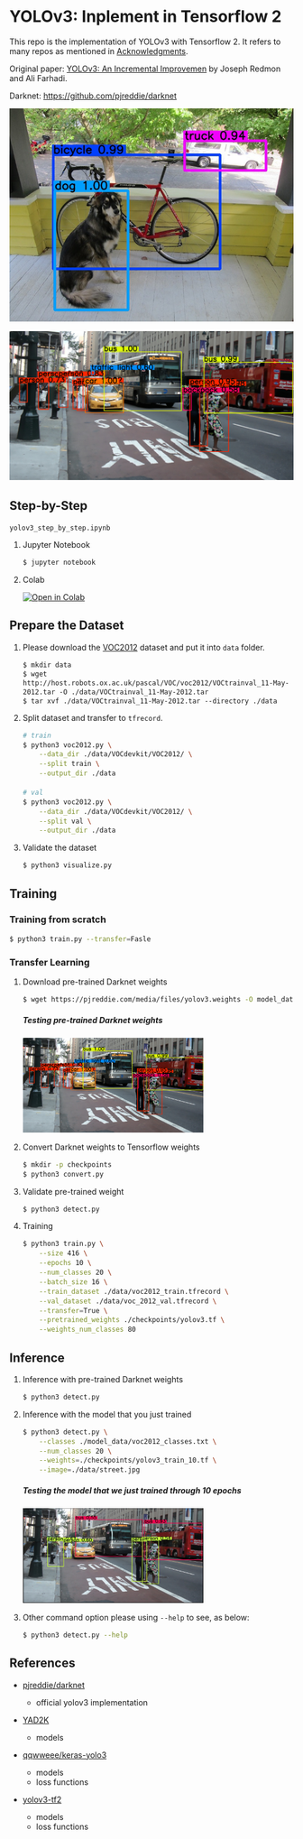 # YOLOv3: Inplement in Tensorflow 2

This repo is the implementation of YOLOv3 with Tensorflow 2. It refers to many repos as mentioned in [Acknowledgments](#acknowledgments).

Original paper: [YOLOv3: An Incremental Improvemen](https://pjreddie.com/media/files/papers/YOLOv3.pdf) by Joseph Redmon and Ali Farhadi.

Darknet: https://github.com/pjreddie/darknet

![](data/dog_out.jpg)

![](data/street_out.png)

## Step-by-Step

```yolov3_step_by_step.ipynb```

1. Jupyter Notebook

    ```bash
    $ jupyter notebook
    ```

2. Colab

    [![Open in Colab](https://colab.research.google.com/assets/colab-badge.svg)](https://colab.research.google.com/github/kaka-lin/yolov3-tf2/blob/master/yolov3_step_by_step.ipynb)

## Prepare the Dataset

1. Please download the [VOC2012](http://host.robots.ox.ac.uk/pascal/VOC/) dataset and put it into `data` folder.

    ```
    $ mkdir data
    $ wget http://host.robots.ox.ac.uk/pascal/VOC/voc2012/VOCtrainval_11-May-2012.tar -O ./data/VOCtrainval_11-May-2012.tar
    $ tar xvf ./data/VOCtrainval_11-May-2012.tar --directory ./data
    ```

2. Split dataset and transfer to `tfrecord`.

    ```bash
    # train
    $ python3 voc2012.py \
        --data_dir ./data/VOCdevkit/VOC2012/ \
        --split train \
        --output_dir ./data

    # val
    $ python3 voc2012.py \
        --data_dir ./data/VOCdevkit/VOC2012/ \
        --split val \
        --output_dir ./data
    ```

3. Validate the dataset

    ```bash
    $ python3 visualize.py
    ```

## Training

### Training from scratch

```bash
$ python3 train.py --transfer=Fasle
```

### Transfer Learning

1. Download pre-trained Darknet weights

    ```bash
    $ wget https://pjreddie.com/media/files/yolov3.weights -O model_data/yolov3.weights
    ```

    ##### Testing pre-trained Darknet weights

    <img src="./data/street_out.png" width=320>

2. Convert Darknet weights to Tensorflow weights

    ```bash
    $ mkdir -p checkpoints
    $ python3 convert.py
    ```

3. Validate pre-trained weight

    ```bash
    $ python3 detect.py
    ```

4. Training

    ```bash
    $ python3 train.py \
        --size 416 \
        --epochs 10 \
        --num_classes 20 \
        --batch_size 16 \
        --train_dataset ./data/voc2012_train.tfrecord \
        --val_dataset ./data/voc_2012_val.tfrecord \
        --transfer=True \
        --pretrained_weights ./checkpoints/yolov3.tf \
        --weights_num_classes 80
    ```

## Inference

1. Inference with pre-trained Darknet weights

    ```bash
    $ python3 detect.py
    ```

2. Inference with the model that you just trained

    ```bash
    $ python3 detect.py \
        --classes ./model_data/voc2012_classes.txt \
        --num_classes 20 \
        --weights=./checkpoints/yolov3_train_10.tf \
        --image=./data/street.jpg
    ```

    ##### Testing the model that we just trained through 10 epochs

    <img src="./data/street_result_cv.png" width=320>

3. Other command option please using `--help` to see, as below:

    ```bash
    $ python3 detect.py --help
    ```

## References

- [pjreddie/darknet](https://github.com/pjreddie/darknet)
  - official yolov3 implementation

- [YAD2K](https://github.com/allanzelener/YAD2K)
  - models

- [qqwweee/keras-yolo3 ](https://github.com/qqwweee/keras-yolo3)
  - models
  - loss functions

- [yolov3-tf2](https://github.com/zzh8829/yolov3-tf2)
  - models
  - loss functions
